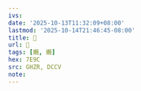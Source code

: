 ```yaml
---
ivs:
date: '2025-10-13T11:32:09+08:00'
lastmod: '2025-10-14T21:46:45-08:00'
title: 󰫹
url: 󰫹
tags: [纜, 纜]
hex: 7E9C
src: GHZR, DCCV
note:
---
```

